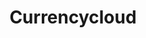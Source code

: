 ---
blog: https://currencycloud.com/company/blog
linkedin: https://linkedin.com/company/the-currency-cloud
logohandle: currencycloud
sort: currencycloud
title: Currencycloud
twitter: https://x.com/currencycloud
website: https://www.currencycloud.com/
---